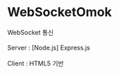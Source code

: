 # WebSocketOmok

WebSocket 통신 <br/><br/>
Server : [Node.js] Express.js <br/><br/>
Client : HTML5 기반 <br/><br/>
